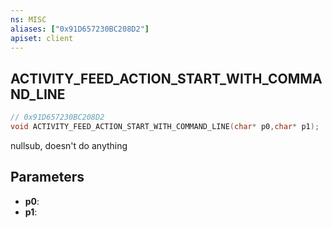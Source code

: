 ```yaml
---
ns: MISC
aliases: ["0x91D657230BC208D2"]
apiset: client
---
```

## ACTIVITY_FEED_ACTION_START_WITH_COMMAND_LINE

```c
// 0x91D657230BC208D2
void ACTIVITY_FEED_ACTION_START_WITH_COMMAND_LINE(char* p0,char* p1);
```

nullsub, doesn't do anything

## Parameters
* **p0**:
* **p1**: